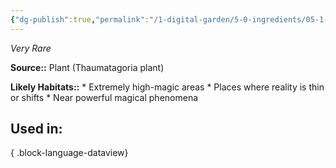 ```yaml
---
{"dg-publish":true,"permalink":"/1-digital-garden/5-0-ingredients/05-1-plants/bundle-of-thaumatagoria/","tags":["ingredient","rare"]}
---
```


*Very Rare*

**Source::** Plant (Thaumatagoria plant)

**Likely Habitats::** * Extremely high-magic areas * Places where reality is thin or shifts * Near powerful magical phenomena

## Used in:


{ .block-language-dataview}

